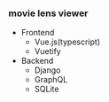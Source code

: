 ### movie lens viewer

- Frontend
  - Vue.js(typescript)
  - Vuetify
- Backend
  - Django
  - GraphQL
  - SQLite
